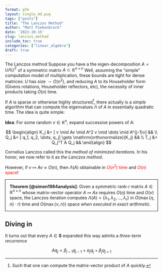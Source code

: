 ```yaml
---
format: gfm
layout: single_md.pug
tags: ["posts"]
title: "The Lanczos Method"
author: "Matt Piekenbrock"
date: '2023-10-15'
slug: lanczos_method
include_toc: true
categories: ["linear_algebra"]
draft: true
---
```


<!-- Computing the eigen-decomposition $A = U \Lambda U^T$ of a symmetric matrix $A \subset \mathbb{R}^{n \times n}$ takes $O(n^3)$ time and $O(n^2)$ space. There's just no way around it.
&#10;<span style="font-size: 14em;" > ...or is there? </span>  -->

The Lanczos method Suppose you have a the eigen-decomposition
$A = U \Lambda U^T$ of a symmetric matrix
$A \subset \mathbb{R}^{n \times n}$ Well, assuming the “simple”
computation model of multiplication, these bounds are tight for dense
matrices: $U$ has size $\sim O(n^2)$, and reducing $A$ to its
Householder form (Givens rotations, Householder reflectors, etc), the
necessity of inner products taking $O(n)$ time.

If $A$ is sparse or otherwise highly structured[^1], there actually is a
*simple* algorithm that can compute the eigenvalues $\Lambda$ of $A$ in
essentially quadratic time. The idea is quite simple:

**Idea**: For some random $v \in \mathbb{R}^n$, expand successive powers
of $A$:

$$ 
\begin{align}
K_j &= [ v \mid Av \mid A^2 v \mid \dots \mid A^{j-1}v] && \\
Q_j &= [ q_1, q_2, \dots, q_j] \gets \mathrm{orthonormalize}(K_j) && \\
T_j &= Q_j^T A Q_j &&
\end{align}
$$

Cornelius Lanczos called this the *method of minimized iterations*. In
his honor, we now refer to it as *the Lanczos method*.

However, if $v \mapsto Av \approx O(n)$, then $\Lambda(A)$ obtainable in
<span style="color: red;"> $O(n^2)$ time </span> and
<span style="color: red;">$O(n)$ space</span>!

<div style="padding-left: 1em; border: 1px solid black; margin: 0em; ">

**Theorem \[@simon1984analysis\]**: Given a symmetric rank-$r$ matrix
$A \in \mathbb{R}^{n \times n}$ whose matrix-vector operator
$A \mapsto A x$ requires $O(\eta)$ time and $O(\nu)$ space, the Lanczos
iteration computes
$\Lambda(A) = \{ \lambda_1, \lambda_2, \dots, \lambda_r \}$ in
$O(\max\{\eta, n\}\cdot r)$ time and $O(\max\{\nu, n\})$ space *when
executed in exact arithmetic*.

</div>

## Diving in

It turns out that every $A \in \mathbf{S}$ expanded this way admits a
*three-term recurrence*

$$ A q_j = \beta_{j-1} q_{j-1} + \alpha_j q_j + \beta_j q_{j+1} $$

[^1]: Such that one can compute the matrix-vector product of $A$
    quickly.
